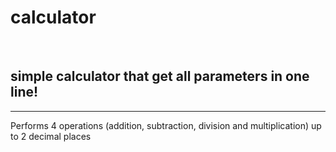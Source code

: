 # calculator 

<br>

## simple calculator that get all  parameters in one line!

<hr>

Performs 4 operations (addition, subtraction, division and multiplication) up to 2 decimal places